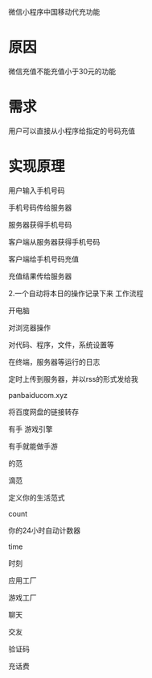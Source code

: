 微信小程序中国移动代充功能

# 原因

微信充值不能充值小于30元的功能

# 需求

用户可以直接从小程序给指定的号码充值

# 实现原理

用户输入手机号码

手机号码传给服务器

服务器获得手机号码

客户端从服务器获得手机号码

客户端给手机号码充值

充值结果传给服务器

2.一个自动将本日的操作记录下来
工作流程

开电脑

对浏览器操作

对代码、程序，文件，系统设置等

在终端，服务器等运行的日志

定时上传到服务器，并以rss的形式发给我

panbaiducom.xyz

将百度网盘的链接转存

有手  游戏引擎

有手就能做手游

的范

滴范

定义你的生活范式

count

你的24小时自动计数器

time

时刻

应用工厂

游戏工厂

聊天

交友

验证码

充话费